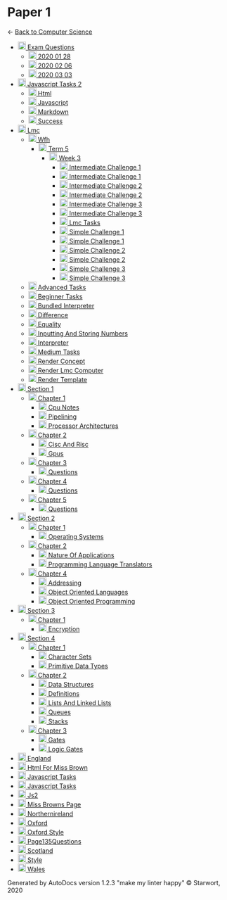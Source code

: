 <style>img{height:18px;margin-bottom:-3px}</style>

# Paper 1

← [Back to Computer Science](..)

- [![Folder](https://starwort.github.io/computer-science/icon-folder.png) Exam Questions](exam_questions/index.html)
  - [![MD file](https://img.icons8.com/windows/512/4a90e2/regular-document.png) 2020 01 28](exam_questions/2020_01_28.html)
  - [![MD file](https://img.icons8.com/windows/512/4a90e2/regular-document.png) 2020 02 06](exam_questions/2020_02_06.html)
  - [![MD file](https://img.icons8.com/windows/512/4a90e2/regular-document.png) 2020 03 03](exam_questions/2020_03_03.html)
- [![Folder](https://starwort.github.io/computer-science/icon-folder.png) Javascript Tasks 2](javascript_tasks_2/index.html)
  - [![JS file](https://img.icons8.com/windows/512/4a90e2/js.png) Html](javascript_tasks_2/html.js)
  - [![MD file](https://img.icons8.com/windows/512/4a90e2/regular-document.png) Javascript](javascript_tasks_2/javascript.html)
  - [![HTML file](https://img.icons8.com/windows/512/4a90e2/regular-document.png) Markdown](javascript_tasks_2/markdown.html)
  - [![MD file](https://img.icons8.com/windows/512/4a90e2/regular-document.png) Success](javascript_tasks_2/success.html)
- [![Folder](https://starwort.github.io/computer-science/icon-folder.png) Lmc](lmc/index.html)
  - [![Folder](https://starwort.github.io/computer-science/icon-folder.png) Wfh](lmc/wfh/index.html)
    - [![Folder](https://starwort.github.io/computer-science/icon-folder.png) Term 5](lmc/wfh/term_5/index.html)
      - [![Folder](https://starwort.github.io/computer-science/icon-folder.png) Week 3](lmc/wfh/term_5/week_3/index.html)
        - [![GIF file](https://img.icons8.com/windows/512/4a90e2/image-document.png) Intermediate Challenge 1](lmc/wfh/term_5/week_3/intermediate_challenge_1.gif)
        - [![LMC file](https://starwort.github.io/computer-science/icon-lmc.png) Intermediate Challenge 1](lmc/wfh/term_5/week_3/intermediate_challenge_1.lmc)
        - [![GIF file](https://img.icons8.com/windows/512/4a90e2/image-document.png) Intermediate Challenge 2](lmc/wfh/term_5/week_3/intermediate_challenge_2.gif)
        - [![LMC file](https://starwort.github.io/computer-science/icon-lmc.png) Intermediate Challenge 2](lmc/wfh/term_5/week_3/intermediate_challenge_2.lmc)
        - [![GIF file](https://img.icons8.com/windows/512/4a90e2/image-document.png) Intermediate Challenge 3](lmc/wfh/term_5/week_3/intermediate_challenge_3.gif)
        - [![LMC file](https://starwort.github.io/computer-science/icon-lmc.png) Intermediate Challenge 3](lmc/wfh/term_5/week_3/intermediate_challenge_3.lmc)
        - [![MD file](https://img.icons8.com/windows/512/4a90e2/regular-document.png) Lmc Tasks](lmc/wfh/term_5/week_3/lmc_tasks.html)
        - [![GIF file](https://img.icons8.com/windows/512/4a90e2/image-document.png) Simple Challenge 1](lmc/wfh/term_5/week_3/simple_challenge_1.gif)
        - [![LMC file](https://starwort.github.io/computer-science/icon-lmc.png) Simple Challenge 1](lmc/wfh/term_5/week_3/simple_challenge_1.lmc)
        - [![GIF file](https://img.icons8.com/windows/512/4a90e2/image-document.png) Simple Challenge 2](lmc/wfh/term_5/week_3/simple_challenge_2.gif)
        - [![LMC file](https://starwort.github.io/computer-science/icon-lmc.png) Simple Challenge 2](lmc/wfh/term_5/week_3/simple_challenge_2.lmc)
        - [![GIF file](https://img.icons8.com/windows/512/4a90e2/image-document.png) Simple Challenge 3](lmc/wfh/term_5/week_3/simple_challenge_3.gif)
        - [![LMC file](https://starwort.github.io/computer-science/icon-lmc.png) Simple Challenge 3](lmc/wfh/term_5/week_3/simple_challenge_3.lmc)
  - [![LMC file](https://starwort.github.io/computer-science/icon-lmc.png) Advanced Tasks](lmc/advanced_tasks.lmc)
  - [![LMC file](https://starwort.github.io/computer-science/icon-lmc.png) Beginner Tasks](lmc/beginner_tasks.lmc)
  - [![PY file](https://img.icons8.com/windows/512/4a90e2/py.png) Bundled Interpreter](lmc/bundled_interpreter.py)
  - [![LMC file](https://starwort.github.io/computer-science/icon-lmc.png) Difference](lmc/difference.lmc)
  - [![LMC file](https://starwort.github.io/computer-science/icon-lmc.png) Equality](lmc/equality.lmc)
  - [![LMC file](https://starwort.github.io/computer-science/icon-lmc.png) Inputting And Storing Numbers](lmc/inputting_and_storing_numbers.lmc)
  - [![PY file](https://img.icons8.com/windows/512/4a90e2/py.png) Interpreter](lmc/interpreter.py)
  - [![LMC file](https://starwort.github.io/computer-science/icon-lmc.png) Medium Tasks](lmc/medium_tasks.lmc)
  - [![ file](https://img.icons8.com/windows/512/4a90e2/binary-file.png) Render Concept](lmc/render_concept)
  - [![PY file](https://img.icons8.com/windows/512/4a90e2/py.png) Render Lmc Computer](lmc/render_lmc_computer.py)
  - [![ file](https://img.icons8.com/windows/512/4a90e2/binary-file.png) Render Template](lmc/render_template)
- [![Folder](https://starwort.github.io/computer-science/icon-folder.png) Section 1](section_1/index.html)
  - [![Folder](https://starwort.github.io/computer-science/icon-folder.png) Chapter 1](section_1/chapter_1/index.html)
    - [![MD file](https://img.icons8.com/windows/512/4a90e2/regular-document.png) Cpu Notes](section_1/chapter_1/cpu_notes.html)
    - [![MD file](https://img.icons8.com/windows/512/4a90e2/regular-document.png) Pipelining](section_1/chapter_1/pipelining.html)
    - [![MD file](https://img.icons8.com/windows/512/4a90e2/regular-document.png) Processor Architectures](section_1/chapter_1/processor_architectures.html)
  - [![Folder](https://starwort.github.io/computer-science/icon-folder.png) Chapter 2](section_1/chapter_2/index.html)
    - [![MD file](https://img.icons8.com/windows/512/4a90e2/regular-document.png) Cisc And Risc](section_1/chapter_2/cisc_and_risc.html)
    - [![MD file](https://img.icons8.com/windows/512/4a90e2/regular-document.png) Gpus](section_1/chapter_2/gpus.html)
  - [![Folder](https://starwort.github.io/computer-science/icon-folder.png) Chapter 3](section_1/chapter_3/index.html)
    - [![MD file](https://img.icons8.com/windows/512/4a90e2/regular-document.png) Questions](section_1/chapter_3/questions.html)
  - [![Folder](https://starwort.github.io/computer-science/icon-folder.png) Chapter 4](section_1/chapter_4/index.html)
    - [![MD file](https://img.icons8.com/windows/512/4a90e2/regular-document.png) Questions](section_1/chapter_4/questions.html)
  - [![Folder](https://starwort.github.io/computer-science/icon-folder.png) Chapter 5](section_1/chapter_5/index.html)
    - [![MD file](https://img.icons8.com/windows/512/4a90e2/regular-document.png) Questions](section_1/chapter_5/questions.html)
- [![Folder](https://starwort.github.io/computer-science/icon-folder.png) Section 2](section_2/index.html)
  - [![Folder](https://starwort.github.io/computer-science/icon-folder.png) Chapter 1](section_2/chapter_1/index.html)
    - [![MD file](https://img.icons8.com/windows/512/4a90e2/regular-document.png) Operating Systems](section_2/chapter_1/operating_systems.html)
  - [![Folder](https://starwort.github.io/computer-science/icon-folder.png) Chapter 2](section_2/chapter_2/index.html)
    - [![MD file](https://img.icons8.com/windows/512/4a90e2/regular-document.png) Nature Of Applications](section_2/chapter_2/nature_of_applications.html)
    - [![MD file](https://img.icons8.com/windows/512/4a90e2/regular-document.png) Programming Language Translators](section_2/chapter_2/programming_language_translators.html)
  - [![Folder](https://starwort.github.io/computer-science/icon-folder.png) Chapter 4](section_2/chapter_4/index.html)
    - [![MD file](https://img.icons8.com/windows/512/4a90e2/regular-document.png) Addressing](section_2/chapter_4/addressing.html)
    - [![MD file](https://img.icons8.com/windows/512/4a90e2/regular-document.png) Object Oriented Languages](section_2/chapter_4/object_oriented_languages.html)
    - [![MD file](https://img.icons8.com/windows/512/4a90e2/regular-document.png) Object Oriented Programming](section_2/chapter_4/object_oriented_programming.html)
- [![Folder](https://starwort.github.io/computer-science/icon-folder.png) Section 3](section_3/index.html)
  - [![Folder](https://starwort.github.io/computer-science/icon-folder.png) Chapter 1](section_3/chapter_1/index.html)
    - [![MD file](https://img.icons8.com/windows/512/4a90e2/regular-document.png) Encryption](section_3/chapter_1/encryption.html)
- [![Folder](https://starwort.github.io/computer-science/icon-folder.png) Section 4](section_4/index.html)
  - [![Folder](https://starwort.github.io/computer-science/icon-folder.png) Chapter 1](section_4/chapter_1/index.html)
    - [![MD file](https://img.icons8.com/windows/512/4a90e2/regular-document.png) Character Sets](section_4/chapter_1/character_sets.html)
    - [![MD file](https://img.icons8.com/windows/512/4a90e2/regular-document.png) Primitive Data Types](section_4/chapter_1/primitive_data_types.html)
  - [![Folder](https://starwort.github.io/computer-science/icon-folder.png) Chapter 2](section_4/chapter_2/index.html)
    - [![MD file](https://img.icons8.com/windows/512/4a90e2/regular-document.png) Data Structures](section_4/chapter_2/data_structures.html)
    - [![MD file](https://img.icons8.com/windows/512/4a90e2/regular-document.png) Definitions](section_4/chapter_2/definitions.html)
    - [![MD file](https://img.icons8.com/windows/512/4a90e2/regular-document.png) Lists And Linked Lists](section_4/chapter_2/lists_and_linked_lists.html)
    - [![MD file](https://img.icons8.com/windows/512/4a90e2/regular-document.png) Queues](section_4/chapter_2/queues.html)
    - [![MD file](https://img.icons8.com/windows/512/4a90e2/regular-document.png) Stacks](section_4/chapter_2/stacks.html)
  - [![Folder](https://starwort.github.io/computer-science/icon-folder.png) Chapter 3](section_4/chapter_3/index.html)
    - [![PNG file](https://img.icons8.com/windows/512/4a90e2/image-document.png) Gates](section_4/chapter_3/gates.png)
    - [![MD file](https://img.icons8.com/windows/512/4a90e2/regular-document.png) Logic Gates](section_4/chapter_3/logic_gates.html)
- [![HTML file](https://img.icons8.com/windows/512/4a90e2/regular-document.png) England](england.html)
- [![HTML file](https://img.icons8.com/windows/512/4a90e2/regular-document.png) Html For Miss Brown](html_for_miss_brown.html)
- [![HTML file](https://img.icons8.com/windows/512/4a90e2/regular-document.png) Javascript Tasks](javascript_tasks.html)
- [![PNG file](https://img.icons8.com/windows/512/4a90e2/image-document.png) Javascript Tasks](javascript_tasks.png)
- [![JS file](https://img.icons8.com/windows/512/4a90e2/js.png) Js2](js2.js)
- [![HTML file](https://img.icons8.com/windows/512/4a90e2/regular-document.png) Miss Browns Page](miss_browns_page.html)
- [![HTML file](https://img.icons8.com/windows/512/4a90e2/regular-document.png) Northernireland](northernIreland.html)
- [![HTML file](https://img.icons8.com/windows/512/4a90e2/regular-document.png) Oxford](oxford.html)
- [![CSS file](https://img.icons8.com/windows/512/4a90e2/css.png) Oxford Style](oxford_style.css)
- [![TXT file](https://img.icons8.com/windows/512/4a90e2/document.png) Page135Questions](page135questions.txt)
- [![HTML file](https://img.icons8.com/windows/512/4a90e2/regular-document.png) Scotland](scotland.html)
- [![CSS file](https://img.icons8.com/windows/512/4a90e2/css.png) Style](style.css)
- [![HTML file](https://img.icons8.com/windows/512/4a90e2/regular-document.png) Wales](wales.html)

Generated by AutoDocs version 1.2.3 "make my linter happy" © Starwort, 2020
